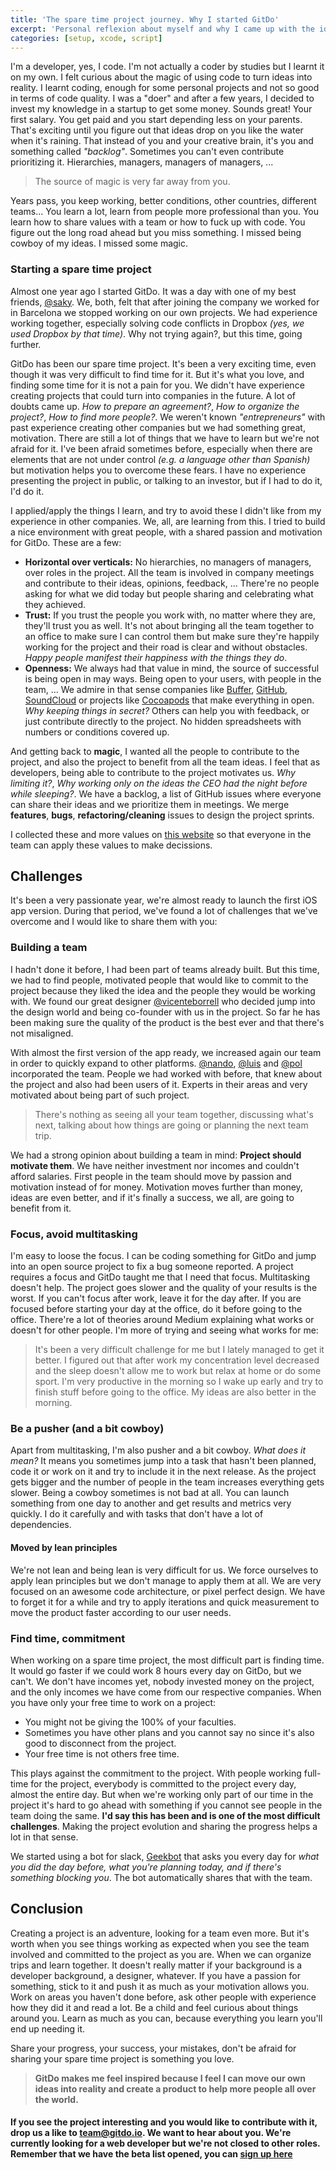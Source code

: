 ```yaml
---
title: 'The spare time project journey. Why I started GitDo'
excerpt: 'Personal reflexion about myself and why I came up with the idea of investing my spare time working on GitDo'
categories: [setup, xcode, script]
---
```


I'm a developer, yes, I code. I'm not actually a coder by studies but I learnt it on my own. I felt curious about the magic of using code to turn ideas into reality. I learnt coding, enough for some personal projects and not so good in terms of code quality. I was a "doer" and after a few years, I decided to invest my knowledge in a startup to get some money. Sounds great! Your first salary. You get paid and you start depending less on your parents. That's exciting until you figure out that ideas drop on you like the water when it's raining. That instead of you and your creative brain, it's you and something called _"backlog"_. Sometimes you can't even contribute prioritizing it. Hierarchies, managers, managers of managers, ...

> The source of magic is very far away from you.

Years pass, you keep working, better conditions, other countries, different teams... You learn a lot, learn from people more professional than you. You learn how to share values with a team or how to fuck up with code. You figure out the long road ahead but you miss something. I missed being cowboy of my ideas. I missed some magic.

### Starting a spare time project

Almost one year ago I started GitDo. It was a day with one of my best friends, [@saky](https://twitter.com/saky). We, both, felt that after joining the company we worked for in Barcelona we stopped working on our own projects. We had experience working together, especially solving code conflicts in Dropbox _(yes, we used Dropbox by that time)_. Why not trying again?, but this time, going further.

GitDo has been our spare time project. It's been a very exciting time, even though it was very difficult to find time for it. But it's what you love, and finding some time for it is not a pain for you. We didn't have experience creating projects that could turn into companies in the future. A lot of doubts came up. _How to prepare an agreement?_, _How to organize the project?_, _How to find more people?_. We weren't known _"entrepreneurs"_ with past experience creating other companies but we had something great, motivation. There are still a lot of things that we have to learn but we're not afraid for it. I've been afraid sometimes before, especially when there are elements that are not under control _(e.g. a language other than Spanish)_ but motivation helps you to overcome these fears. I have no experience presenting the project in public, or talking to an investor, but if I had to do it, I'd do it.

I applied/apply the things I learn, and try to avoid these I didn't like from my experience in other companies. We, all, are learning from this. I tried to build a nice environment with great people, with a shared passion and motivation for GitDo. These are a few:

- **Horizontal over verticals:** No hierarchies, no managers of managers, over roles in the project. All the team is involved in company meetings and contribute to their ideas, opinions, feedback, ... There're no people asking for what we did today but people sharing and celebrating what they achieved.
- **Trust:** If you trust the people you work with, no matter where they are, they'll trust you as well. It's not about bringing all the team together to an office to make sure I can control them but make sure they're happily working for the project and their road is clear and without obstacles. _Happy people manifest their happiness with the things they do_.
- **Openness:** We always had that value in mind, the source of successful is being open in may ways. Being open to your users, with people in the team, ... We admire in that sense companies like [Buffer](https://buffer.com/), [GitHub](https://github.com), [SoundCloud](https://soundcloud.com) or projects like [Cocoapods](https://cocoapods.org) that make everything in open. _Why keeping things in secret?_ Others can help you with feedback, or just contribute directly to the project. No hidden spreadsheets with numbers or conditions covered up.

And getting back to **magic**, I wanted all the people to contribute to the project, and also the project to benefit from all the team ideas. I feel that as developers, being able to contribute to the project motivates us. _Why limiting it?_, _Why working only on the ideas the CEO had the night before while sleeping?_. We have a backlog, a list of GitHub issues where everyone can share their ideas and we prioritize them in meetings. We merge **features**, **bugs**, **refactoring/cleaning** issues to design the project sprints.

I collected these and more values on [this website](http://gitdo.io/values/) so that everyone in the team can apply these values to make decissions.

## Challenges

It's been a very passionate year, we're almost ready to launch the first iOS app version. During that period, we've found a lot of challenges that we've overcome and I would like to share them with you:

### Building a team

I hadn't done it before, I had been part of teams already built. But this time, we had to find people, motivated people that would like to commit to the project because they liked the idea and the people they would be working with. We found our great designer [@vicenteborrell](https://twitter.com/vicenteborrell) who decided jump into the design world and being co-founder with us in the project. So far he has been making sure the quality of the product is the best ever and that there's not misaligned.

With almost the first version of the app ready, we increased again our team in order to quickly expand to other platforms. [@nando](https://twitter.com/nandodelauni), [@luis](https://twitter.com/mayoral) and [@pol](https://twitter.com/poolqf) incorporated the team. People we had worked with before, that knew about the project and also had been users of it. Experts in their areas and very motivated about being part of such project.

> There's nothing as seeing all your team together, discussing what's next, talking about how things are going or planning the next team trip.

We had a strong opinion about building a team in mind: **Project should motivate them**. We have neither investment nor incomes and couldn't afford salaries. First people in the team should move by passion and motivation instead of for money. Motivation moves further than money, ideas are even better, and if it's finally a success, we all, are going to benefit from it.

### Focus, avoid multitasking

I'm easy to loose the focus. I can be coding something for GitDo and jump into an open source project to fix a bug someone reported. A project requires a focus and GitDo taught me that I need that focus. Multitasking doesn't help. The project goes slower and the quality of your results is the worst. If you can't focus after work, leave it for the day after. If you are focused before starting your day at the office, do it before going to the office. There're a lot of theories around Medium explaining what works or doesn't for other people. I'm more of trying and seeing what works for me:

> It's been a very difficult challenge for me but I lately managed to get it better. I figured out that after work my concentration level decreased and the sleep doesn't allow me to work but relax at home or do some sport. I'm very productive in the morning so I wake up early and try to finish stuff before going to the office. My ideas are also better in the morning.

### Be a pusher (and a bit cowboy)

Apart from multitasking, I'm also pusher and a bit cowboy. _What does it mean?_ It means you sometimes jump into a task that hasn't been planned, code it or work on it and try to include it in the next release. As the project gets bigger and the number of people in the team increases everything gets slower. Being a cowboy sometimes is not bad at all. You can launch something from one day to another and get results and metrics very quickly. I do it carefully and with tasks that don't have a lot of dependencies.

#### Moved by lean principles

We're not lean and being lean is very difficult for us. We force ourselves to apply lean principles but we don't manage to apply them at all. We are very focused on an awesome code architecture, or pixel perfect design. We have to forget it for a while and try to apply iterations and quick measurement to move the product faster according to our user needs.

### Find time, commitment

When working on a spare time project, the most difficult part is finding time. It would go faster if we could work 8 hours every day on GitDo, but we can't. We don't have incomes yet, nobody invested money on the project, and the only incomes we have come from our respective companies. When you have only your free time to work on a project:

- You might not be giving the 100% of your faculties.
- Sometimes you have other plans and you cannot say no since it's also good to disconnect from the project.
- Your free time is not others free time.

This plays against the commitment to the project. With people working full-time for the project, everybody is committed to the project every day, almost the entire day. But when we're working only part of our time in the project it's hard to go ahead with something if you cannot see people in the team doing the same. **I'd say this has been and is one of the most difficult challenges**. Making the project evolution and sharing the progress helps a lot in that sense.

We started using a bot for slack, [Geekbot](https://geekbot.io/) that asks you every day for _what you did the day before, what you're planning today, and if there's something blocking you_. The bot automatically shares that with the team.

## Conclusion

Creating a project is an adventure, looking for a team even more. But it's worth when you see things working as expected when you see the team involved and committed to the project as you are. When we can organize trips and learn together. It doesn't really matter if your background is a developer background, a designer, whatever. If you have a passion for something, stick to it and push it as much as your motivation allows you. Work on areas you haven't done before, ask other people with experience how they did it and read a lot. Be a child and feel curious about things around you. Learn as much as you can, because everything you learn you'll end up needing it.

Share your progress, your success, your mistakes, don't be afraid for sharing your spare time project is something you love.

> **GitDo makes me feel inspired because I feel I can move our own ideas into reality and create a product to help more people all over the world.**

#### If you see the project interesting and you would like to contribute with it, drop us a like to [team@gitdo.io](mailto://team@gitdo.io). We want to hear about you. We're currently looking for a web developer but we're not closed to other roles. Remember that we have the beta list opened, you can [sign up here](http://gitdo.io)

